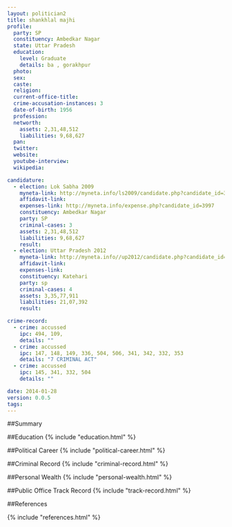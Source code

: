 ```yaml
---
layout: politician2
title: shankhlal majhi
profile: 
  party: SP
  constituency: Ambedkar Nagar
  state: Uttar Pradesh
  education: 
    level: Graduate
    details: ba , gorakhpur
  photo: 
  sex: 
  caste: 
  religion: 
  current-office-title: 
  crime-accusation-instances: 3
  date-of-birth: 1956
  profession: 
  networth: 
    assets: 2,31,48,512
    liabilities: 9,68,627
  pan: 
  twitter: 
  website: 
  youtube-interview: 
  wikipedia: 

candidature: 
  - election: Lok Sabha 2009
    myneta-link: http://myneta.info/ls2009/candidate.php?candidate_id=3997
    affidavit-link: 
    expenses-link: http://myneta.info/expense.php?candidate_id=3997
    constituency: Ambedkar Nagar 
    party: SP
    criminal-cases: 3
    assets: 2,31,48,512
    liabilities: 9,68,627
    result:  
  - election: Uttar Pradesh 2012
    myneta-link: http://myneta.info//up2012/candidate.php?candidate_id=181
    affidavit-link: 
    expenses-link: 
    constituency: Katehari 
    party: sp
    criminal-cases: 4
    assets: 3,35,77,911
    liabilities: 21,07,392
    result:  

crime-record: 
  - crime: accussed
    ipc: 494, 109,
    details: "" 
  - crime: accussed
    ipc: 147, 148, 149, 336, 504, 506, 341, 342, 332, 353
    details: "7 CRIMINAL ACT" 
  - crime: accussed
    ipc: 145, 341, 332, 504
    details: "" 

date: 2014-01-28
version: 0.0.5
tags: 
---
```

##Summary


##Education
{% include "education.html" %}


##Political Career
{% include "political-career.html" %}


##Criminal Record
{% include "criminal-record.html" %}


##Personal Wealth
{% include "personal-wealth.html" %}


##Public Office Track Record
{% include "track-record.html" %}


##References


{% include "references.html" %}